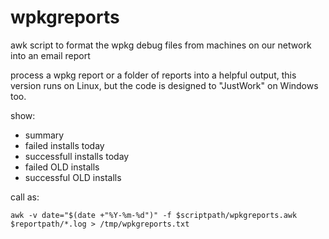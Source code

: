# wpkgreports
awk script to format the wpkg debug files from machines on our network into an email report

process a wpkg report or a folder of reports into a helpful output, this version runs on Linux, but the code is designed to "JustWork" on Windows too.

show:

* summary
* failed installs today
* successfull installs today
* failed OLD installs
* successful OLD installs

call as:

`awk -v date="$(date +"%Y-%m-%d")" -f $scriptpath/wpkgreports.awk $reportpath/*.log > /tmp/wpkgreports.txt`
